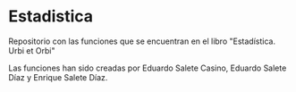 # Estadistica
Repositorio con las funciones que se encuentran en el libro "Estadística. Urbi et Orbi"

Las funciones han sido creadas por Eduardo Salete Casino, Eduardo Salete Díaz y Enrique Salete Díaz.
